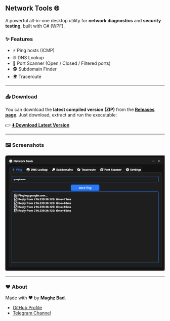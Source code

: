 ## **Network Tools** 🌐

A powerful all-in-one desktop utility for **network diagnostics** and **security testing**, built with C# (WPF).

### ✨ Features

* ⚡️ Ping hosts (ICMP)
* 🌐 DNS Lookup
* 🔐 Port Scanner (Open / Closed / Filtered ports)
* 🕵️ Subdomain Finder
* 🌍 Traceroute
---

### 📥 **Download**

You can download the **latest compiled version (ZIP)** from the [**Releases page**](https://github.com/immaghzbad/NetworkTools/releases).
Just download, extract and run the executable:

👉 [**⬇️ Download Latest Version**](https://github.com/immaghzbad/NetworkTools/releases/latest)

---

### 🖼 Screenshots

![App Screenshot](https://github.com/immaghzbad/NetworkTools/blob/main/photo_2025-07-30_11-04-55.jpg)

---

### ❤️ About

Made with ❤️ by **Maghz Bad**.

* [GitHub Profile](https://github.com/immaghzbad)
* [Telegram Channel](https://t.me/powersigma)
